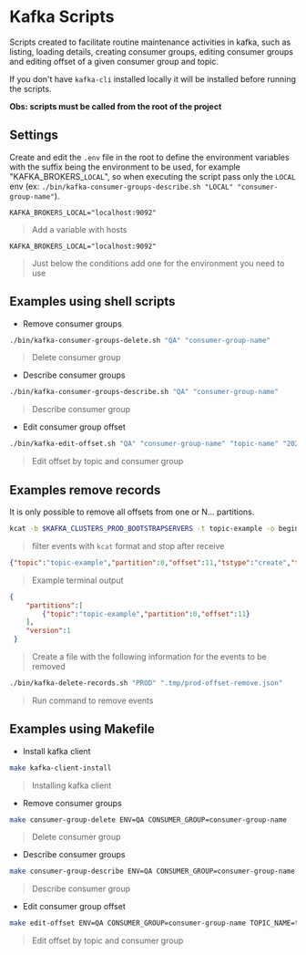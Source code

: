 # Kafka Scripts

Scripts created to facilitate routine maintenance activities in kafka, such as listing, loading details, creating consumer groups, editing consumer groups and editing offset of a given consumer group and topic.

If you don't have `kafka-cli` installed locally it will be installed before running the scripts.

**Obs: scripts must be called from the root of the project**

## Settings

Create and edit the `.env` file in the root to define the environment variables with the suffix being the environment to be used, for example "KAFKA_BROKERS_`LOCAL`", so when executing the script pass only the `LOCAL` env (ex: `./bin/kafka-consumer-groups-describe.sh "LOCAL" "consumer-group-name"`).

```shell
KAFKA_BROKERS_LOCAL="localhost:9092"
```
> Add a variable with hosts

```shell
KAFKA_BROKERS_LOCAL="localhost:9092"
```
> Just below the conditions add one for the environment you need to use

## Examples using shell scripts

- Remove consumer groups
```sh
./bin/kafka-consumer-groups-delete.sh "QA" "consumer-group-name"
```
> Delete consumer group

- Describe consumer groups
```sh
./bin/kafka-consumer-groups-describe.sh "QA" "consumer-group-name"
```
> Describe consumer group

- Edit consumer group offset

```sh
./bin/kafka-edit-offset.sh "QA" "consumer-group-name" "topic-name" "2023-03-08T12:48:00.000-0300"
```
> Edit offset by topic and consumer group

## Examples remove records

It is only possible to remove all offsets from one or N... partitions.

```sh
kcat -b $KAFKA_CLUSTERS_PROD_BOOTSTRAPSERVERS -t topic-example -o beginning -J -q -e | grep -e "DROP TABLE IF EXISTS request_logs_bkp2021-03-11" | jq -c 'del(.payload, .key, .broker, .ts, .tstype)' | jq -s '{partitions: ., version: 1}'
```
> filter events with `kcat` format and stop after receive

```json
{"topic":"topic-example","partition":0,"offset":11,"tstype":"create","ts":1646857416396,"broker":15,"key":null,"payload":"{\n  \"source\" : {\n    \"server\" : \"teste_database\"\n  },\n  \"position\" : {\n    \"ts_sec\" : 1646857416,\n    \"file\" : \"mysql-bin-changelog.034486\",\n    \"pos\" : 41177917,\n    \"snapshot\" : true\n  },\n  \"databaseName\" : \"teste_database\",\n  \"ddl\" : \"DROP TABLE IF EXISTS request_logs_bkp2021-03-11\",\n  \"tableChanges\" : [ ]\n}"}
```
> Example terminal output

```json
{
    "partitions":[
        {"topic":"topic-example","partition":0,"offset":11}
    ],
    "version":1
 }
```
> Create a file with the following information for the events to be removed

```sh
./bin/kafka-delete-records.sh "PROD" ".tmp/prod-offset-remove.json"
```
> Run command to remove events


## Examples using Makefile

- Install kafka client
```sh
make kafka-client-install
```
> Installing kafka client

- Remove consumer groups
```sh
make consumer-group-delete ENV=QA CONSUMER_GROUP=consumer-group-name
```
> Delete consumer group

- Describe consumer groups
```sh
make consumer-group-describe ENV=QA CONSUMER_GROUP=consumer-group-name
```
> Describe consumer group

- Edit consumer group offset
```sh
make edit-offset ENV=QA CONSUMER_GROUP=consumer-group-name TOPIC_NAME=topic-name OFFSET_TIME="2023-03-08T12:48:00.000-0300"
```
> Edit offset by topic and consumer group

